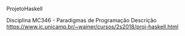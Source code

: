 ProjetoHaskell

Disciplina MC346 - Paradigmas de Programação
Descrição https://www.ic.unicamp.br/~wainer/cursos/2s2018/proj-haskell.html
